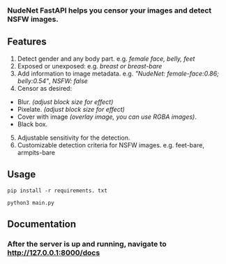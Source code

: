  ### NudeNet FastAPI helps you censor your images and detect NSFW images.

## Features
1. Detect gender and any body part. e.g. *female face, belly, feet*
2. Exposed or unexposed: e.g. *breast or breast-bare*
3. Add information to image metadata. e.g. *"NudeNet: female-face:0.86; belly:0.54"*, *NSFW: false*  
4. Censor as desired: 
- Blur. *(adjust block size for effect)*
- Pixelate. *(adjust block size for effect)*
- Cover with image *(overlay image, you can use RGBA images)*.
- Black box.
5. Adjustable sensitivity for the detection.
6. Customizable detection criteria for NSFW images. e.g. feet-bare, armpits-bare

## Usage
```
pip install -r requirements. txt

python3 main.py
```

## Documentation
### After the server is up and running, navigate to <http://127.0.0.1:8000/docs>
